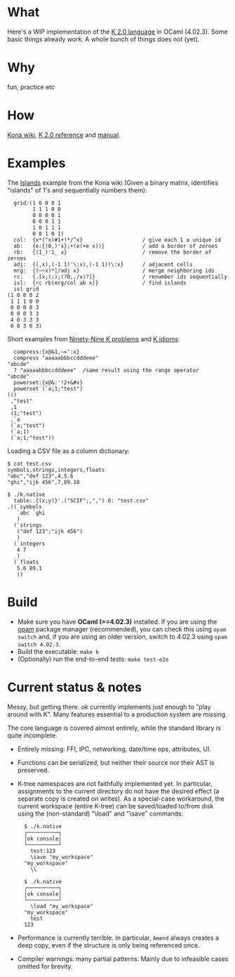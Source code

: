 # What

Here's a WIP implementation of the [K 2.0 language](http://en.wikipedia.org/wiki/K_(programming_language)) in OCaml (4.02.3). Some basic things already work. A whole bunch of things does not (yet).


# Why

fun, practice etc

# How

[Kona wiki](https://github.com/kevinlawler/kona/wiki), [K 2.0 reference](http://web.archive.org/web/20050504070651/http://www.kx.com/technical/documents/kreflite.pdf) and [manual](http://web.archive.org/web/20041022042401/http://www.kx.com/technical/documents/kusrlite.pdf).

# Examples

The [Islands](https://github.com/kevinlawler/kona/wiki/Islands) example from the Kona wiki (Given a binary matrix, identifies "islands" of 1's and sequentially numbers them):

~~~~
  grid:(1 0 0 0 1
        1 1 1 0 0
        0 0 0 0 1
        0 0 0 1 1
        1 0 1 1 1
        0 0 1 0 1)
  col:  {x*(^x)#1+!*/^x}                   / give each 1 a unique id
  ab:   {e:{(0,)'x};+(e(+e x))}            / add a border of zeroes
  rb:   {(1_)'1_ x}                        / remove the border of zeroes
  adj:  {(,x),(-1 1!'\:x),(-1 1)!\:x}      / adjacent cells
  mrg:  {(~~x)*|/adj x}                    / merge neighboring ids
  rc:   {.[x;(;);(?0,,/x)?]}               / renumber ids sequentially
  isl:  {rc rb(mrg/col ab x)}              / find islands
  isl grid
(1 0 0 0 2
 1 1 1 0 0
 0 0 0 0 3
 0 0 0 3 3
 4 0 3 3 3
 0 0 3 0 3)
~~~~

Short examples from [Ninety-Nine K problems](https://github.com/kevinlawler/kona/wiki/K-99%3A-Ninety-Nine-K-Problems) and [K idioms](https://github.com/kevinlawler/kona/wiki/Idioms):

~~~~
  compress:{x@&1,~=':x}
  compress "aaaaabbbccdddeee"
"abcde"
  ? "aaaaabbbccdddeee"  /same result using the range operator
"abcde"
  powerset:{x@&:'!2+&#x}
  powerset (`a;1;"test")
(()
 ,"test"
 ,1
 (1;"test")
 ,`a
 (`a;"test")
 (`a;1)
 (`a;1;"test"))
~~~~

Loading a CSV file as a column dictionary:

~~~~
$ cat test.csv
symbols,strings,integers,floats
"abc","def 123",4,5.6
"ghi","ijk 456",7,89.10

$ ./k.native
  table:.{(x;y)}'.("SCIF";,",") 0: "test.csv"
.((`symbols
   `abc `ghi
   )
  (`strings
   ("def 123";"ijk 456")
   )
  (`integers
   4 7
   )
  (`floats
   5.6 89.1
   ))
~~~~

# Build

- Make sure you have **OCaml (>=4.02.3)** installed. If you are using the [opam](https://opam.ocaml.org/) package manager (recommended), you can check this using `opam switch` and, if you are using an older version, switch to 4.02.3 using `opam switch 4.02.3`.
- Build the executable: `make k`
- (Optionally) run the end-to-end tests: `make test-e2e`

# Current status & notes

Messy, but getting there. *ok* currently implements just enough to "play around with K". Many features essential to a production system are missing.

The core language is covered almost entirely, while the standard library is quite incomplete.

- Entirely missing: FFI, IPC, networking, date/time ops, attributes, UI.
- Functions can be serialized, but neither their source nor their AST is preserved.
- K-tree namespaces are not faithfully implemented yet. In particular, assignments to the current directory do not have the desired effect (a separate copy is created on writes).
As a special-case workaround, the current workspace (entire K-tree) can be saved/loaded to/from disk using the (non-standard) "\load" and "\save" commands:

        $ ./k.native
        ┌──────────┐
        │ok console│
        └──────────┘
          test:123
          \save "my_workspace"
        "my_workspace"
          \\

        $ ./k.native
        ┌──────────┐
        │ok console│
        └──────────┘
          \load "my_workspace"
        "my_workspace"
          test
        123
- Performance is currently terrible. In particular, `Amend` always creates a deep copy, even if the structure is only being referenced once.
- Compiler warnings: many partial patterns. Mainly due to infeasible cases omitted for brevity.